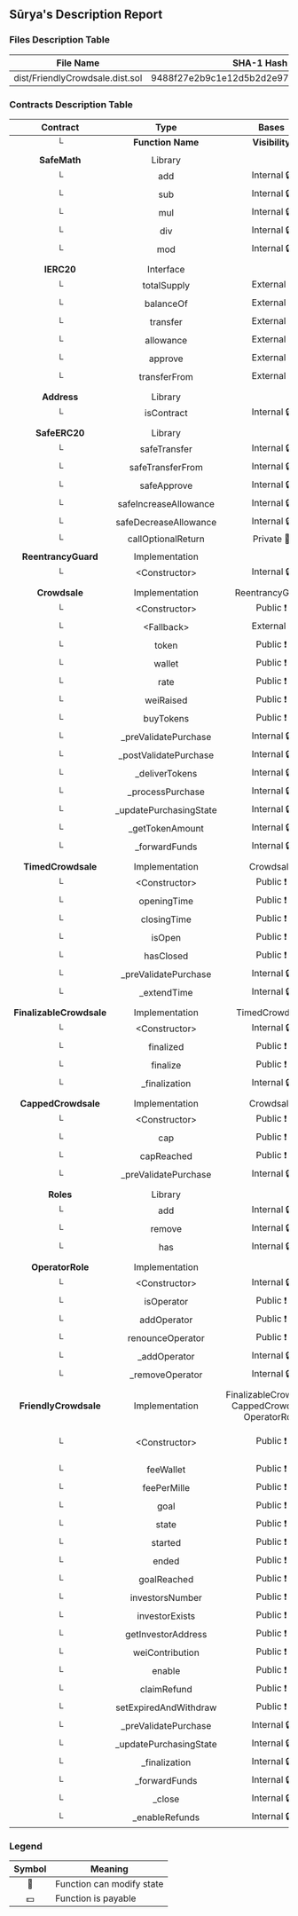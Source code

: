 ## Sūrya's Description Report

### Files Description Table


|  File Name  |  SHA-1 Hash  |
|-------------|--------------|
| dist/FriendlyCrowdsale.dist.sol | 9488f27e2b9c1e12d5b2d2e97abcc506ef101b23 |


### Contracts Description Table


|  Contract  |         Type        |       Bases      |                  |                 |
|:----------:|:-------------------:|:----------------:|:----------------:|:---------------:|
|     └      |  **Function Name**  |  **Visibility**  |  **Mutability**  |  **Modifiers**  |
||||||
| **SafeMath** | Library |  |||
| └ | add | Internal 🔒 |   | |
| └ | sub | Internal 🔒 |   | |
| └ | mul | Internal 🔒 |   | |
| └ | div | Internal 🔒 |   | |
| └ | mod | Internal 🔒 |   | |
||||||
| **IERC20** | Interface |  |||
| └ | totalSupply | External ❗️ |   |NO❗️ |
| └ | balanceOf | External ❗️ |   |NO❗️ |
| └ | transfer | External ❗️ | 🛑  |NO❗️ |
| └ | allowance | External ❗️ |   |NO❗️ |
| └ | approve | External ❗️ | 🛑  |NO❗️ |
| └ | transferFrom | External ❗️ | 🛑  |NO❗️ |
||||||
| **Address** | Library |  |||
| └ | isContract | Internal 🔒 |   | |
||||||
| **SafeERC20** | Library |  |||
| └ | safeTransfer | Internal 🔒 | 🛑  | |
| └ | safeTransferFrom | Internal 🔒 | 🛑  | |
| └ | safeApprove | Internal 🔒 | 🛑  | |
| └ | safeIncreaseAllowance | Internal 🔒 | 🛑  | |
| └ | safeDecreaseAllowance | Internal 🔒 | 🛑  | |
| └ | callOptionalReturn | Private 🔐 | 🛑  | |
||||||
| **ReentrancyGuard** | Implementation |  |||
| └ | \<Constructor\> | Internal 🔒 | 🛑  | |
||||||
| **Crowdsale** | Implementation | ReentrancyGuard |||
| └ | \<Constructor\> | Public ❗️ | 🛑  | |
| └ | \<Fallback\> | External ❗️ |  💵 |NO❗️ |
| └ | token | Public ❗️ |   |NO❗️ |
| └ | wallet | Public ❗️ |   |NO❗️ |
| └ | rate | Public ❗️ |   |NO❗️ |
| └ | weiRaised | Public ❗️ |   |NO❗️ |
| └ | buyTokens | Public ❗️ |  💵 | nonReentrant |
| └ | _preValidatePurchase | Internal 🔒 |   | |
| └ | _postValidatePurchase | Internal 🔒 |   | |
| └ | _deliverTokens | Internal 🔒 | 🛑  | |
| └ | _processPurchase | Internal 🔒 | 🛑  | |
| └ | _updatePurchasingState | Internal 🔒 | 🛑  | |
| └ | _getTokenAmount | Internal 🔒 |   | |
| └ | _forwardFunds | Internal 🔒 | 🛑  | |
||||||
| **TimedCrowdsale** | Implementation | Crowdsale |||
| └ | \<Constructor\> | Public ❗️ | 🛑  | |
| └ | openingTime | Public ❗️ |   |NO❗️ |
| └ | closingTime | Public ❗️ |   |NO❗️ |
| └ | isOpen | Public ❗️ |   |NO❗️ |
| └ | hasClosed | Public ❗️ |   |NO❗️ |
| └ | _preValidatePurchase | Internal 🔒 |   | onlyWhileOpen |
| └ | _extendTime | Internal 🔒 | 🛑  | |
||||||
| **FinalizableCrowdsale** | Implementation | TimedCrowdsale |||
| └ | \<Constructor\> | Internal 🔒 | 🛑  | |
| └ | finalized | Public ❗️ |   |NO❗️ |
| └ | finalize | Public ❗️ | 🛑  |NO❗️ |
| └ | _finalization | Internal 🔒 | 🛑  | |
||||||
| **CappedCrowdsale** | Implementation | Crowdsale |||
| └ | \<Constructor\> | Public ❗️ | 🛑  | |
| └ | cap | Public ❗️ |   |NO❗️ |
| └ | capReached | Public ❗️ |   |NO❗️ |
| └ | _preValidatePurchase | Internal 🔒 |   | |
||||||
| **Roles** | Library |  |||
| └ | add | Internal 🔒 | 🛑  | |
| └ | remove | Internal 🔒 | 🛑  | |
| └ | has | Internal 🔒 |   | |
||||||
| **OperatorRole** | Implementation |  |||
| └ | \<Constructor\> | Internal 🔒 | 🛑  | |
| └ | isOperator | Public ❗️ |   |NO❗️ |
| └ | addOperator | Public ❗️ | 🛑  | onlyOperator |
| └ | renounceOperator | Public ❗️ | 🛑  |NO❗️ |
| └ | _addOperator | Internal 🔒 | 🛑  | |
| └ | _removeOperator | Internal 🔒 | 🛑  | |
||||||
| **FriendlyCrowdsale** | Implementation | FinalizableCrowdsale, CappedCrowdsale, OperatorRole |||
| └ | \<Constructor\> | Public ❗️ | 🛑  | Crowdsale TimedCrowdsale CappedCrowdsale |
| └ | feeWallet | Public ❗️ |   |NO❗️ |
| └ | feePerMille | Public ❗️ |   |NO❗️ |
| └ | goal | Public ❗️ |   |NO❗️ |
| └ | state | Public ❗️ |   |NO❗️ |
| └ | started | Public ❗️ |   |NO❗️ |
| └ | ended | Public ❗️ |   |NO❗️ |
| └ | goalReached | Public ❗️ |   |NO❗️ |
| └ | investorsNumber | Public ❗️ |   |NO❗️ |
| └ | investorExists | Public ❗️ |   |NO❗️ |
| └ | getInvestorAddress | Public ❗️ |   |NO❗️ |
| └ | weiContribution | Public ❗️ |   |NO❗️ |
| └ | enable | Public ❗️ | 🛑  | onlyOperator |
| └ | claimRefund | Public ❗️ | 🛑  |NO❗️ |
| └ | setExpiredAndWithdraw | Public ❗️ | 🛑  | onlyOperator |
| └ | _preValidatePurchase | Internal 🔒 |   | |
| └ | _updatePurchasingState | Internal 🔒 | 🛑  | |
| └ | _finalization | Internal 🔒 | 🛑  | |
| └ | _forwardFunds | Internal 🔒 | 🛑  | |
| └ | _close | Internal 🔒 | 🛑  | |
| └ | _enableRefunds | Internal 🔒 | 🛑  | |


### Legend

|  Symbol  |  Meaning  |
|:--------:|-----------|
|    🛑    | Function can modify state |
|    💵    | Function is payable |

